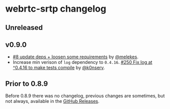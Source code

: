 # webrtc-srtp changelog

## Unreleased

## v0.9.0

* [#8 update deps + loosen some requirements](https://github.com/webrtc-rs/srtp/pull/8) by [@melekes](https://github.com/melekes).
* Increase min verison of `log` dependency to `0.4.16`. [#250 Fix log at ^0.4.16 to make tests compile](https://github.com/webrtc-rs/webrtc/pull/250) by [@k0nserv](https://github.com/k0nserv).

## Prior to 0.8.9

Before 0.8.9 there was no changelog, previous changes are sometimes, but not always, available in the [GitHub Releases](https://github.com/webrtc-rs/srtp/releases).

